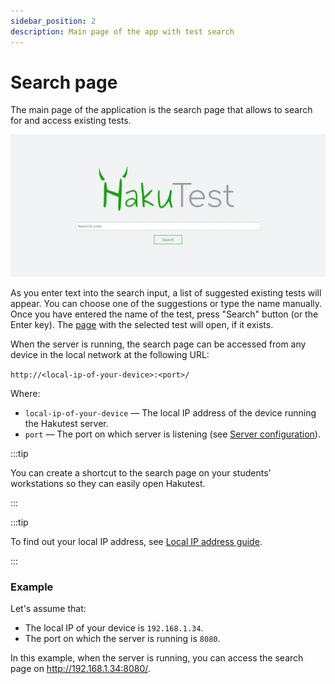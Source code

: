 ```yaml
---
sidebar_position: 2
description: Main page of the app with test search
---
```


# Search page

The main page of the application is the search page that allows to search for and access existing tests.

![Search page](./img/search.webp)

As you enter text into the search input, a list of suggested existing tests will appear. You can choose one of the suggestions or type the name manually. Once you have entered the name of the test, press "Search" button (or the Enter key). The [page](/docs/app/test-page) with the selected test will open, if it exists.

When the server is running, the search page can be accessed from any device in the local network at the following URL:

`http://<local-ip-of-your-device>:<port>/`

Where:

-   `local-ip-of-your-device` &mdash; The local IP address of the device running the Hakutest server.
-   `port` &mdash; The port on which server is listening (see [Server configuration](/docs/configuration/server#port)).

:::tip

You can create a shortcut to the search page on your students' workstations so
they can easily open Hakutest.

:::

:::tip

To find out your local IP address, see [Local IP address guide](/docs/guide/local-ip).

:::

### Example

Let's assume that:

-   The local IP of your device is `192.168.1.34`.
-   The port on which the server is running is `8080`.

In this example, when the server is running, you can access the search page on http://192.168.1.34:8080/.
